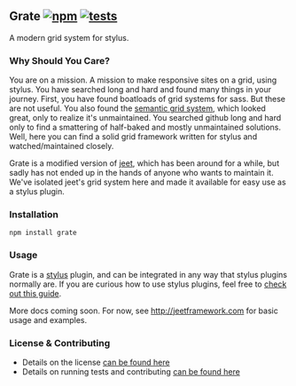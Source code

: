 Grate [![npm](https://badge.fury.io/js/grate.png)](http://badge.fury.io/js/grate) [![tests](https://travis-ci.org/carrot/grate.png?branch=master)](https://travis-ci.org/carrot/grate)
-----

A modern grid system for stylus.

### Why Should You Care?

You are on a mission. A mission to make responsive sites on a grid, using stylus. You have searched long and hard and found many things in your journey. First, you have found boatloads of grid systems for sass. But these are not useful. You also found the [semantic grid system](https://github.com/twigkit/semantic.gs/), which looked great, only to realize it's unmaintained. You searched github long and hard only to find a smattering of half-baked and mostly unmaintained solutions. Well, here you can find a solid grid framework written for stylus and watched/maintained closely.

Grate is a modified version of [jeet](jeetframework.com), which has been around for a while, but sadly has not ended up in the hands of anyone who wants to maintain it. We've isolated jeet's grid system here and made it available for easy use as a stylus plugin.

### Installation

`npm install grate`

### Usage

Grate is a [stylus](http://learnboost.github.io/stylus/) plugin, and can be integrated in any way that stylus plugins normally are. If you are curious how to use stylus plugins, feel free to [check out this guide](https://gist.github.com/jenius/8263065).

More docs coming soon. For now, see http://jeetframework.com for basic usage and examples.

### License & Contributing

- Details on the license [can be found here](LICENSE.md)
- Details on running tests and contributing [can be found here](contributing.md)

